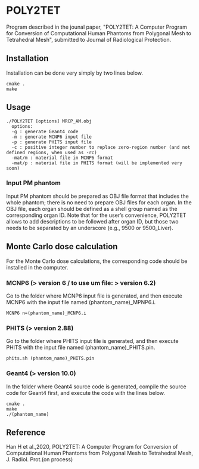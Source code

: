# POLY2TET
Program described in the jounal paper, "POLY2TET: A Computer Program for Conversion of Computational Human Phantoms from Polygonal Mesh to Tetrahedral Mesh", submitted to Journal of Radiological Protection.

## Installation
Installation can be done very simply by two lines below.
```
cmake .
make
```
## Usage
```
./POLY2TET [options] MRCP_AM.obj
  options:
  -g : generate Geant4 code
  -m : generate MCNP6 input file
  -p : generate PHITS input file
  -c : positive integer number to replace zero-region number (and not defined regions, when used as -rc)
  -mat/m : material file in MCNP6 format
  -mat/p : material file in PHITS format (will be implemented very soon)
```
### Input PM phantom
Input PM phantom should be prepared as OBJ file format that includes the whole phantom; there is no need to prepare OBJ files for each organ. In the OBJ file, each organ should be defined as a shell group named as the corresponding organ ID. Note that for the user’s convenience, POLY2TET allows to add descriptions to be followed after organ ID, but those two needs to be separated by an underscore (e.g., 9500 or 9500_Liver).
## Monte Carlo dose calculation
For the Monte Carlo dose calculations, the corresponding code should be installed in the computer.
### MCNP6 (> version 6 / to use um file: > version 6.2)
Go to the folder where MCNP6 input file is generated, and then execute MCNP6 with the input file named (phantom_name)_MPNP6.i. 
```
MCNP6 n=(phantom_name)_MCNP6.i
```
### PHITS (> version 2.88)
Go to the folder where PHITS input file is generated, and then execute PHITS with the input file named (phantom_name)_PHITS.pin. 
```
phits.sh (phantom_name)_PHITS.pin
```
### Geant4 (> version 10.0)
In the folder where Geant4 source code is generated, compile the source code for Geant4 first, and execute the code with the lines below.
```
cmake .
make
./(phantom_name)
```
## Reference
Han H et al.,2020, POLY2TET: A Computer Program for Conversion of Computational Human Phantoms from Polygonal Mesh to Tetrahedral Mesh, J. Radiol. Prot.(on process)

